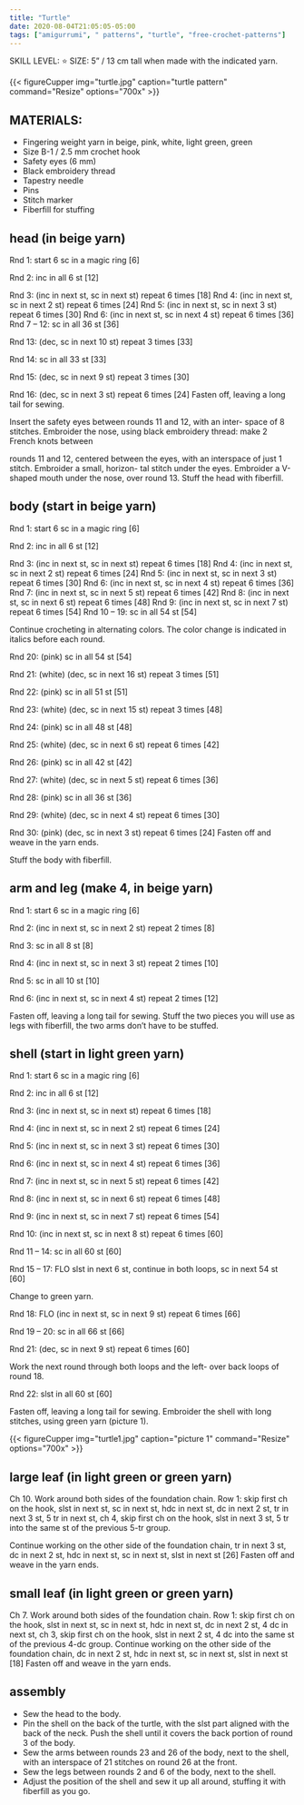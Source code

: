 ```yaml
---
title: "Turtle"
date: 2020-08-04T21:05:05-05:00
tags: ["amigurrumi", " patterns", "turtle", "free-crochet-patterns"]
---
```

SKILL LEVEL: ⭐
SIZE: 5” / 13 cm tall when made with the indicated yarn.

{{< figureCupper
img="turtle.jpg"
caption="turtle pattern"
command="Resize"
options="700x" >}}

## MATERIALS:
*	Fingering weight yarn in beige, pink, white, light green, green
*	Size B-1 / 2.5 mm crochet hook
*	Safety eyes (6 mm)
*	Black embroidery thread
*	Tapestry needle
*	Pins
*	Stitch marker
*	Fiberfill for stuffing

## head (in beige yarn)

Rnd 1: start 6 sc in a magic ring [6]

Rnd 2: inc in all 6 st [12]

Rnd 3: (inc in next st, sc in next st) repeat 6 times [18] Rnd 4: (inc in next st, sc in next 2 st) repeat 6 times [24] Rnd 5: (inc in next st, sc in next 3 st) repeat 6 times [30] Rnd 6: (inc in next st, sc in next 4 st) repeat 6 times [36] Rnd 7 – 12: sc in all 36 st [36]

Rnd 13: (dec, sc in next 10 st) repeat 3 times [33]

Rnd 14: sc in all 33 st [33]

Rnd 15: (dec, sc in next 9 st) repeat 3 times [30]

Rnd 16: (dec, sc in next 3 st) repeat 6 times [24] Fasten off, leaving a long tail for sewing.

Insert the safety eyes between rounds 11 and 12, with an inter- space of 8 stitches. Embroider the nose, using black embroidery thread: make 2 French knots between

rounds 11 and 12, centered between the eyes, with an interspace of just 1 stitch. Embroider a small, horizon- tal stitch under the eyes. Embroider a V-shaped mouth under the nose, over round 13. Stuff the head with fiberfill.

## body (start in beige yarn)

Rnd 1: start 6 sc in a magic ring [6]

Rnd 2: inc in all 6 st [12]

Rnd 3: (inc in next st, sc in next st) repeat 6 times [18] Rnd 4: (inc in next st, sc in next 2 st) repeat 6 times [24] Rnd 5: (inc in next st, sc in next 3 st) repeat 6 times [30] Rnd 6: (inc in next st, sc in next 4 st) repeat 6 times [36] Rnd 7: (inc in next st, sc in next 5 st) repeat 6 times [42] Rnd 8: (inc in next st, sc in next 6 st) repeat 6 times [48] Rnd 9: (inc in next st, sc in next 7 st) repeat 6 times [54] Rnd 10 – 19: sc in all 54 st [54]

Continue crocheting in alternating colors. The color change is indicated in italics before each round.

Rnd 20: (pink) sc in all 54 st [54]

Rnd 21: (white) (dec, sc in next 16 st) repeat 3 times [51]

Rnd 22: (pink) sc in all 51 st [51]

Rnd 23: (white) (dec, sc in next 15 st) repeat 3 times [48]

Rnd 24: (pink) sc in all 48 st [48]

Rnd 25: (white) (dec, sc in next 6 st) repeat 6 times [42]

Rnd 26: (pink) sc in all 42 st [42]

Rnd 27: (white) (dec, sc in next 5 st) repeat 6 times [36]

Rnd 28: (pink) sc in all 36 st [36]

Rnd 29: (white) (dec, sc in next 4 st) repeat 6 times [30]

Rnd 30: (pink) (dec, sc in next 3 st) repeat 6 times [24] Fasten off and weave in the yarn ends.

Stuff the body with fiberfill.

## arm and leg (make 4, in beige yarn)

Rnd 1: start 6 sc in a magic ring [6]

Rnd 2: (inc in next st, sc in next 2 st) repeat 2 times [8]

Rnd 3: sc in all 8 st [8]

Rnd 4: (inc in next st, sc in next 3 st) repeat 2 times [10]

Rnd 5: sc in all 10 st [10]

Rnd 6: (inc in next st, sc in next 4 st) repeat 2 times [12]

Fasten off, leaving a long tail for sewing. Stuff the two pieces you will use as legs with fiberfill, the two arms don’t have to be stuffed.

## shell (start in light green yarn)

Rnd 1: start 6 sc in a magic ring [6]

Rnd 2: inc in all 6 st [12]

Rnd 3: (inc in next st, sc in next st) repeat 6 times [18]

Rnd 4: (inc in next st, sc in next 2 st) repeat 6 times [24]

Rnd 5: (inc in next st, sc in next 3 st) repeat 6 times [30]

Rnd 6: (inc in next st, sc in next 4 st) repeat 6 times [36]

Rnd 7: (inc in next st, sc in next 5 st) repeat 6 times [42]

Rnd 8: (inc in next st, sc in next 6 st) repeat 6 times [48]

Rnd 9: (inc in next st, sc in next 7 st) repeat 6 times [54]

Rnd 10: (inc in next st, sc in next 8 st) repeat 6 times [60]

Rnd 11 – 14: sc in all 60 st [60]

Rnd 15 – 17: FLO slst in next 6 st, continue in both loops, sc in next 54 st [60]

Change to green yarn.

Rnd 18: FLO (inc in next st, sc in next 9 st) repeat 6 times [66]

Rnd 19 – 20: sc in all 66 st [66]

Rnd 21: (dec, sc in next 9 st) repeat 6 times [60]

Work the next round through both loops and the left- over back loops of round 18.

Rnd 22: slst in all 60 st [60]

Fasten off, leaving a long tail for sewing. Embroider the shell with long stitches, using green yarn (picture 1).

{{< figureCupper
img="turtle1.jpg"
caption="picture 1"
command="Resize"
options="700x" >}}

## large leaf (in light green or green yarn)

Ch 10. Work around both sides of the foundation chain. Row 1: skip first ch on the hook, slst in next st, sc in next st, hdc in next st, dc in next 2 st, tr in next 3 st, 5 tr in next st, ch 4, skip first ch on the hook, slst in next 3 st, 5 tr into the same st of the previous 5-tr group.

Continue working on the other side of the foundation chain, tr in next 3 st, dc in next 2 st, hdc in next st, sc in next st, slst in next st [26]
Fasten off and weave in the yarn ends.

## small leaf (in light green or green yarn)
Ch 7. Work around both sides of the foundation chain. Row 1: skip first ch on the hook, slst in next st, sc in next st, hdc in next st, dc in next 2 st, 4 dc in next st, ch 3, skip first ch on the hook, slst in next 2 st, 4 dc into the same st of the previous 4-dc group. Continue working on the other side of the foundation chain, dc in next 2 st, hdc in next st, sc in next st, slst in next st [18] Fasten off and weave in the yarn ends.

## assembly
*	Sew the head to the body.
*	Pin the shell on the back of the turtle, with the slst part aligned with the back of the neck. Push the shell until it covers the back portion of round 3 of the body.
*	Sew the arms between rounds 23 and 26 of the body, next to the shell, with an interspace of 21 stitches on round 26 at the front.
*	Sew the legs between rounds 2 and 6 of the body, next to the shell.
*	Adjust the position of the shell and sew it up all around, stuffing it with fiberfill as you go.
